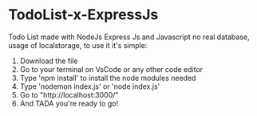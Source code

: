 # TodoList-x-ExpressJs
Todo List made with NodeJs Express Js and Javascript no real database, usage of localstorage, to use it it's simple:
1. Download the file
2. Go to your terminal on VsCode or any other code editor
3. Type 'npm install' to install the node modules needed
4. Type 'nodemon index.js' or 'node index.js'
5. Go to "http://localhost:3000/"
6. And TADA you're ready to go!
